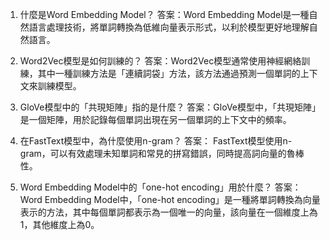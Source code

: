 1. 什麼是Word Embedding Model？
答案：Word Embedding Model是一種自然語言處理技術，將單詞轉換為低維向量表示形式，以利於模型更好地理解自然語言。

2. Word2Vec模型是如何訓練的？
答案：Word2Vec模型通常使用神經網絡訓練，其中一種訓練方法是「連續詞袋」方法，該方法通過預測一個單詞的上下文來訓練模型。

3. GloVe模型中的「共現矩陣」指的是什麼？
答案：GloVe模型中，「共現矩陣」是一個矩陣，用於記錄每個單詞出現在另一個單詞的上下文中的頻率。

4. 在FastText模型中，為什麼使用n-gram？
答案： FastText模型使用n-gram，可以有效處理未知單詞和常見的拼寫錯誤，同時提高詞向量的魯棒性。

5. Word Embedding Model中的「one-hot encoding」用於什麼？
答案： Word Embedding Model中，「one-hot encoding」是一種將單詞轉換為向量表示的方法，其中每個單詞都表示為一個唯一的向量，該向量在一個維度上為1，其他維度上為0。